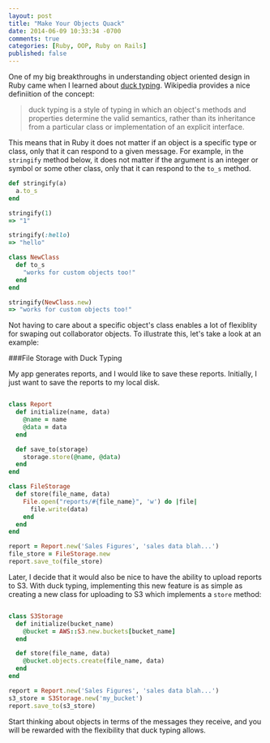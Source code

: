 ```yaml
---
layout: post
title: "Make Your Objects Quack"
date: 2014-06-09 10:33:34 -0700
comments: true
categories: [Ruby, OOP, Ruby on Rails]
published: false
---
```


One of my big breakthroughs in understanding object oriented design in Ruby came when I learned about [duck typing](http://en.wikipedia.org/wiki/Duck_typing). Wikipedia provides a nice definiition of the concept:
> duck typing is a style of typing in which an object's methods and properties determine the valid semantics, rather than its inheritance from a particular class or implementation of an explicit interface.

This means that in Ruby it does not matter if an object is a specific type or class, only that it can respond to a given message. For example, in the ```stringify``` method below, it does not matter if the argument is an integer or symbol or some other class, only that it can respond to the ```to_s``` method.  

```ruby
def stringify(a)
  a.to_s
end

stringify(1)
=> "1"

stringify(:hello)
=> "hello"

class NewClass
  def to_s
    "works for custom objects too!"
  end
end

stringify(NewClass.new)
=> "works for custom objects too!"
```

Not having to care about a specific object's class enables a lot of flexiblity for swaping out collaborator objects. To illustrate this, let's take a look at an example:

###File Storage with Duck Typing

My app generates reports, and I would like to save these reports. Initially, I just want to save the reports to my local disk.

```ruby

class Report
  def initialize(name, data)
    @name = name
    @data = data
  end

  def save_to(storage)
    storage.store(@name, @data)
  end
end

class FileStorage
  def store(file_name, data)
    File.open("reports/#{file_name}", 'w') do |file|
      file.write(data)
    end
  end
end

report = Report.new('Sales Figures', 'sales data blah...')
file_store = FileStorage.new
report.save_to(file_store)
```

Later, I decide that it would also be nice to have the ability to upload reports to S3. With duck typing, implementing this new feature is as simple as creating a new class for uploading to S3 which implements a ```store``` method:  

```ruby

class S3Storage
  def initialize(bucket_name)
    @bucket = AWS::S3.new.buckets[bucket_name]
  end

  def store(file_name, data)
    @bucket.objects.create(file_name, data)
  end
end

report = Report.new('Sales Figures', 'sales data blah...')
s3_store = S3Storage.new('my_bucket')
report.save_to(s3_store)
```

Start thinking about objects in terms of the messages they receive, and you will be rewarded with the flexibility that duck typing allows.